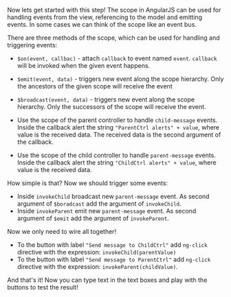 Now lets get started with this step! The scope in AngularJS can be used for handling events from the view, referencing to the model and emitting events.
In some cases we can think of the scope like an event bus.

There are three methods of the scope, which can be used for handling and triggering events:

* `$on(event, callbac)` - attach `callback` to event named `event`. `callback` will be invoked when the given event happens.
* `$emit(event, data)` - triggers new event along the scope hierarchy. Only the ancestors of the given scope will receive the event
* `$broadcast(event, data)` - triggers new event along the scope hierarchy. Only the successors of the scope will receive the event.

* Use the scope of the parent controller to handle `child-message` events. Inside the callback alert the string `"ParentCtrl alerts" + value`, where value is the received data. The received data is the second argument of the callback.
* Use the scope of the child controller to handle `parent-message` events. Inside the callback alert the string `"ChildCtrl alerts" + value`, where value is the received data.

How simple is that? Now we should trigger some events:

* Inside `invokeChild` broadcast new `parent-message` event. As second argument of `$boradcast` add the argument of `invokeChild`.
* Inside `invokeParent` emit new `parent-message` event. As second argument of `$emit` add the argument of `invokeParent`.

Now we only need to wire all together!

* To the button with label `"Send message to ChildCtrl"` add `ng-click` directive with the expression: `invokeChild(parentValue)`
* To the button with label `"Send message to ParentCtrl"` add `ng-click` directive with the expression: `invokeParent(childValue)`.

And that's it! Now you can type text in the text boxes and play with the buttons to test the result!
